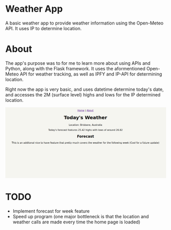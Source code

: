 # Weather App
A basic weather app to provide weather information using the Open-Meteo API. It uses IP to determine location.

# About
The app's purpose was to for me to learn more about using APIs and Python, along with the Flask framework. It uses the aformentioned Open-Meteo API for weather tracking, as well as IPFY and IP-API for determining location. 

Right now the app is very basic, and uses datetime determine today's date, and accesses the 2M (surface level) highs and lows for the IP determined location.

![V1.0](/img/v1.0.png)

# TODO
- Implement forecast for week feature
- Speed up program (one major bottleneck is that the location and weather calls are made every time the home page is loaded)

